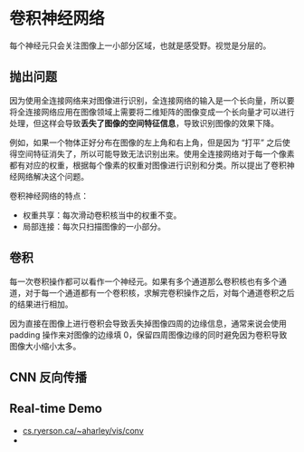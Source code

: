 # 卷积神经网络

每个神经元只会关注图像上一小部分区域，也就是感受野。视觉是分层的。

## 抛出问题

因为使用全连接网络来对图像进行识别，全连接网络的输入是一个长向量，所以要将全连接网络应用在图像领域上需要将二维矩阵的图像变成一个长向量才可以进行处理，但这样会导致**丢失了图像的空间特征信息**，导致识别图像的效果下降。

例如，如果一个物体正好分布在图像的左上角和右上角，但是因为 “打平” 之后使得空间特征消失了，所以可能导致无法识别出来。使用全连接网络对于每一个像素都有对应的权重，根据每个像素的权重对图像进行识别和分类。所以提出了卷积神经网络解决这个问题。

卷积神经网络的特点：

- 权重共享：每次滑动卷积核当中的权重不变。
- 局部连接：每次只扫描图像的一小部分。

## 卷积

每一次卷积操作都可以看作一个神经元。如果有多个通道那么卷积核也有多个通道，对于每一个通道都有一个卷积核，求解完卷积操作之后，对每个通道卷积之后的结果进行相加。



因为直接在图像上进行卷积会导致丢失掉图像四周的边缘信息，通常来说会使用 padding 操作来对图像的边缘填 0，保留四周图像边缘的同时避免因为卷积导致图像大小缩小太多。

## CNN 反向传播





## Real-time Demo

- [cs.ryerson.ca/~aharley/vis/conv](cs.ryerson.ca/~aharley/vis/conv)
- 